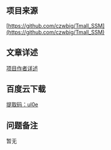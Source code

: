 ## 项目来源
[https://github.com/czwbig/Tmall_SSM](https://github.com/czwbig/Tmall_SSM)
## 文章详述
[项目作者详述](https://github.com/czwbig/Tmall_SSM)
## 百度云下载
[提取码：ul0e](https://pan.baidu.com/s/1jF7M8R-ancyEO1RdBeFyfA)
## 问题备注
暂无